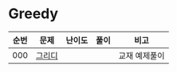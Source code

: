 # Greedy

| 순번  | 문제  | 난이도 | 풀이 | 비고      |
|-----|-----|-----|----|---------|
| 000 | [그리디](./이코테/README.md) |     |    | 교재 예제풀이 |
